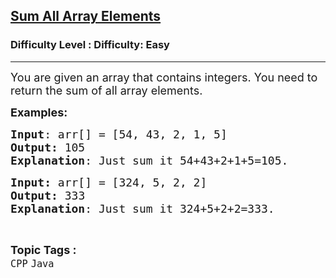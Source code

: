 <h2><a href="https://www.geeksforgeeks.org/problems/sum-all-array-elements/1?page=2&category=CPP&status=unsolved&sortBy=submissions">Sum All Array Elements</a></h2><h3>Difficulty Level : Difficulty: Easy</h3><hr><div class="problems_problem_content__Xm_eO"><p><span style="font-size: 18px;">You are given an array that contains integers. You need to return the sum of all array elements.</span></p>
<p><span style="font-size: 18px;"><strong>Examples:</strong></span></p>
<pre><span style="font-size: 18px;"><strong>Input</strong>: arr[] = [54, 43, 2, 1, 5]
<strong>Output:</strong> 105
<strong>Explanation</strong>: Just sum it 54+43+2+1+5=105.</span></pre>
<pre><span style="font-size: 18px;"><strong>Input: </strong>arr[] = [324, 5, 2, 2]
<strong>Output: </strong>333
<strong>Explanation</strong>: Just sum it 324+5+2+2=333.</span></pre></div><br><p><span style=font-size:18px><strong>Topic Tags : </strong><br><code>CPP</code>&nbsp;<code>Java</code>&nbsp;